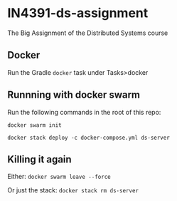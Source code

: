 # IN4391-ds-assignment
The Big Assignment of the Distributed Systems course

## Docker

Run the Gradle `docker` task under Tasks>docker

## Runnning with docker swarm

Run the following commands in the root of this repo:

```docker swarm init```

```docker stack deploy -c docker-compose.yml ds-server```

## Killing it again
Either:
```docker swarm leave --force```

Or just the stack:
```docker stack rm ds-server```